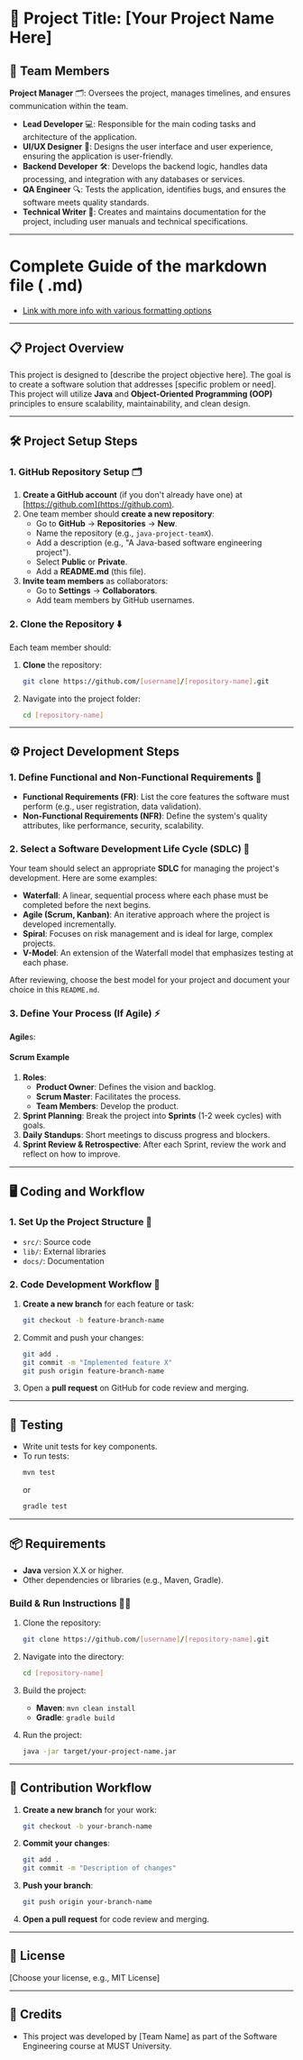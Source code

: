 # 🚀 Project Title: [Your Project Name Here]

## 👥 Team Members
**Project Manager** 🗂️: Oversees the project, manages timelines, and ensures communication within the team.
- **Lead Developer** 💻: Responsible for the main coding tasks and architecture of the application.
- **UI/UX Designer** 🎨: Designs the user interface and user experience, ensuring the application is user-friendly.
- **Backend Developer** 🛠️: Develops the backend logic, handles data processing, and integration with any databases or services.
- **QA Engineer** 🔍: Tests the application, identifies bugs, and ensures the software meets quality standards.
- **Technical Writer** 📝: Creates and maintains documentation for the project, including user manuals and technical specifications.

---
# Complete Guide of the markdown file ( .md) 
* [Link with more info with various formatting options](https://docs.github.com/en/github/writing-on-github "more info")
---

## 📋 Project Overview
This project is designed to [describe the project objective here]. The goal is to create a software solution that addresses [specific problem or need]. This project will utilize **Java** and **Object-Oriented Programming (OOP)** principles to ensure scalability, maintainability, and clean design.

---

## 🛠️ Project Setup Steps

### 1. GitHub Repository Setup 🗂️
1. **Create a GitHub account** (if you don't already have one) at [https://github.com](https://github.com).
2. One team member should **create a new repository**:
   - Go to **GitHub** → **Repositories** → **New**.
   - Name the repository (e.g., `java-project-teamX`).
   - Add a description (e.g., "A Java-based software engineering project").
   - Select **Public** or **Private**.
   - Add a **README.md** (this file).
3. **Invite team members** as collaborators:
   - Go to **Settings** → **Collaborators**.
   - Add team members by GitHub usernames.

### 2. Clone the Repository ⬇️
Each team member should:
1. **Clone** the repository:
   ```bash
   git clone https://github.com/[username]/[repository-name].git
   ```
2. Navigate into the project folder:
   ```bash
   cd [repository-name]
   ```

---

## ⚙️ Project Development Steps

### 1. Define Functional and Non-Functional Requirements 📝
- **Functional Requirements (FR)**: List the core features the software must perform (e.g., user registration, data validation).
- **Non-Functional Requirements (NFR)**: Define the system's quality attributes, like performance, security, scalability.

### 2. Select a Software Development Life Cycle (SDLC) 🔄
Your team should select an appropriate **SDLC** for managing the project's development. Here are some examples:

- **Waterfall**: A linear, sequential process where each phase must be completed before the next begins.
- **Agile (Scrum, Kanban)**: An iterative approach where the project is developed incrementally.
- **Spiral**: Focuses on risk management and is ideal for large, complex projects.
- **V-Model**: An extension of the Waterfall model that emphasizes testing at each phase.

After reviewing, choose the best model for your project and document your choice in this `README.md`.

### 3. Define Your Process (If Agile) ⚡
 **Agile**s:

#### Scrum Example
1. **Roles**:
   - **Product Owner**: Defines the vision and backlog.
   - **Scrum Master**: Facilitates the process.
   - **Team Members**: Develop the product.
2. **Sprint Planning**: Break the project into **Sprints** (1-2 week cycles) with goals.
3. **Daily Standups**: Short meetings to discuss progress and blockers.
4. **Sprint Review & Retrospective**: After each Sprint, review the work and reflect on how to improve.

---

## 🖥️ Coding and Workflow

### 1. Set Up the Project Structure 📁
- `src/`: Source code
- `lib/`: External libraries
- `docs/`: Documentation

### 2. Code Development Workflow 🔄
1. **Create a new branch** for each feature or task:
   ```bash
   git checkout -b feature-branch-name
   ```
2. Commit and push your changes:
   ```bash
   git add .
   git commit -m "Implemented feature X"
   git push origin feature-branch-name
   ```
3. Open a **pull request** on GitHub for code review and merging.

---

## 🧪 Testing
- Write unit tests for key components.
- To run tests:
   ```bash
   mvn test
   ```
   or
   ```bash
   gradle test
   ```

---

## 📦 Requirements
- **Java** version X.X or higher.
- Other dependencies or libraries (e.g., Maven, Gradle).

### Build & Run Instructions 🏃‍♂️
1. Clone the repository:
   ```bash
   git clone https://github.com/[username]/[repository-name].git
   ```
2. Navigate into the directory:
   ```bash
   cd [repository-name]
   ```

3. Build the project:
   - **Maven**: `mvn clean install`
   - **Gradle**: `gradle build`

4. Run the project:
   ```bash
   java -jar target/your-project-name.jar
   ```

---

## 🤝 Contribution Workflow
1. **Create a new branch** for your work:
   ```bash
   git checkout -b your-branch-name
   ```
2. **Commit your changes**:
   ```bash
   git add .
   git commit -m "Description of changes"
   ```
3. **Push your branch**:
   ```bash
   git push origin your-branch-name
   ```
4. **Open a pull request** for code review and merging.

---

## 📝 License
[Choose your license, e.g., MIT License]

---

## 🙌 Credits
- This project was developed by [Team Name] as part of the Software Engineering course at MUST University.

